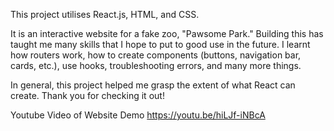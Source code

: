 This project utilises React.js, HTML, and CSS. 

It is an interactive website for a fake zoo, "Pawsome Park." Building this has taught me many skills that I hope to put to good use in the future. 
I learnt how routers work, how to create components (buttons, navigation bar, cards, etc.), use hooks, troubleshooting errors, and many more things. 

In general, this project helped me grasp the extent of what React can create. Thank you for checking it out!

Youtube Video of Website Demo
https://youtu.be/hiLJf-iNBcA
